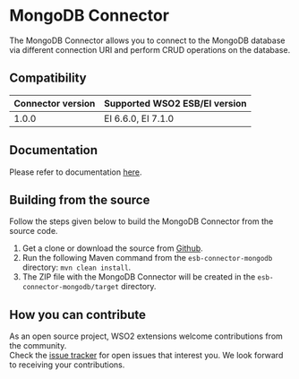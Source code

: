 # MongoDB Connector

The MongoDB Connector allows you to connect to the MongoDB database via different connection URI and perform CRUD operations on the database.

## Compatibility

| Connector version | Supported WSO2 ESB/EI version |
| ------------- |------------- |
|  1.0.0        | EI 6.6.0, EI 7.1.0 |

## Documentation

Please refer to documentation [here](https://ei.docs.wso2.com/en/latest/micro-integrator/references/connectors/mongodb-connector/mongodb-connector-overview/).

## Building from the source

Follow the steps given below to build the MongoDB Connector from the source code.

1. Get a clone or download the source from [Github](https://github.com/wso2-extensions/esb-connector-mongodb).
2. Run the following Maven command from the `esb-connector-mongodb` directory: `mvn clean install`.
3. The ZIP file with the MongoDB Connector will be created in the `esb-connector-mongodb/target` directory.

## How you can contribute

As an open source project, WSO2 extensions welcome contributions from the community.  
Check the [issue tracker](https://github.com/wso2-extensions/esb-connector-mongodb/issues) for open issues that interest you. We look forward to receiving your contributions.
